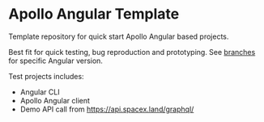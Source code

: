 # Apollo Angular Template

Template repository for quick start Apollo Angular based projects. 

Best fit for quick testing, bug reproduction and prototyping. See [branches](https://github.com/fetis/apollo-angular-template/branches) for specific Angular version.

Test projects includes:
- Angular CLI
- Apollo Angular client
- Demo API call from https://api.spacex.land/graphql/
